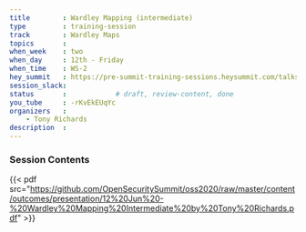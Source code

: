 ```yaml
---
title        : Wardley Mapping (intermediate)
type         : training-session
track        : Wardley Maps
topics       : 
when_week    : two
when_day     : 12th - Friday
when_time    : WS-2
hey_summit   : https://pre-summit-training-sessions.heysummit.com/talks/introduction-to-wardley-mapping-3/
session_slack:
status       :            # draft, review-content, done
you_tube     : -rKvEkEUqYc
organizers   : 
    - Tony Richards
description  : 
---
```



### Session Contents

{{< pdf src="https://github.com/OpenSecuritySummit/oss2020/raw/master/content/outcomes/presentation/12%20Jun%20-%20Wardley%20Mapping%20Intermediate%20by%20Tony%20Richards.pdf" >}}
